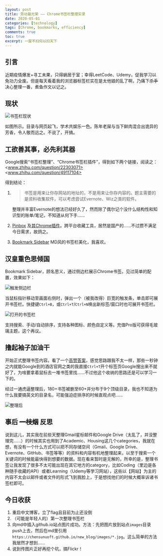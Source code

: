 ```yaml
---
layout: post
title: 劳动最光荣 —— Chrome书签栏整理实录
date: 2020-05-01
categories: [technology]
tags: [Chrome, bookmarks, efficiency]
comments: true
toc: true
excerpt: 一屋不扫何以扫天下
---
```


## 引言

近期疫情爆发+寻工未果，只得蜗居于室；幸得LeetCode、Udemy，促我学习以免功力全废。但是每天看着我的浏览器标签栏实在是太他娘的乱了啊，乃痛下~~杀手~~决心整理一番，煮鱼作文以记之。

## 现状

![书签栏现状](https://chensunuoft.github.io/new_blog/images/2020-05/bookmarks_previous.JPG)

如图所示。目录与网页起飞，学术共娱乐一色。陈年老屎与当下鲜肉混合出诡异的芳香，令人敬而远之。不说了，开搞。

## 工欲善其事，必先利其器

Google搜索“书签栏整理”、“Chrome书签栏插件”，得到如下两个链接，阅读之：  
<www.zhihu.com/question/22303071>  
<www.zhihu.com/question/49117104>

得到结论：

1. > 书签是用来让你存网站的地址的，不是用来让你存内容的。题主需要的是资料收集软件，可以考虑尝试Evernote、Wiz之类的软件。

   整理并丰富Evernote的想法已经好久了，然而除了偶尔记个没什么结构性和知识型的账单/笔记，不知道从何下手……

2. [Pinbox](withpinbox.com) 及[其Chrome插件](chrome.google.com/webstore/detail/pinbox-跨平台收藏/kmijeangnajdcaomdfjohhbmnbhnhjjd)。跨平台收藏工具，居然是国产的……不过攒不满足今日需求，故鸽之。

3. [Bookmark Sidebar](chrome.google.com/webstore/detail/bookmark-sidebar/jdbnofccmhefkmjbkkdkfiicjkgofkdh/related) MD风的书签栏美化，我喜欢。

## 汉皇重色思倾国

Bookmark Sidebar，顾名思义，通过侧边栏展示Chrome书签。见过简单的配置，效果如下：

![触发侧边栏](https://chensunuoft.github.io/new_blog/images/2020-05/bookmarks_sidebar_trigger.jpg)

当鼠标指针移动至画面右侧时，弹出一个（被我改得）巨宽的触发条，单击即可展开书签栏。快捷键`Ctrl+B`，或`Ctrl+T`/`Ctrl+N`唤出新标签/窗口时也可展开书签栏。

![打开的书签栏](https://chensunuoft.github.io/new_blog/images/2020-05/bookmarks_sidebar.jpg)

支持搜索、手动/自动排序，支持各种图标、颜色自定义等。充值Pro版可获得毛玻璃主题，这个再议。

## 撸起袖子加油干

开始正式整理书签内容。看了一个[高赞答案](https://www.zhihu.com/question/19921595/answer/18560276)，感觉思路跟我不太一样，那些一秒钟之内就能Google到的酒店官网之类的我直接`Ctrl+T`开个标签页Google搜出来不就好了，为啥要拿着鼠标去一堆书签里找……不过他这个收纳的思路还是可以学习一下的。

经过一通虎逼整理后，180+书签被删至60+并分布于9个顶级目录，我也不知道为什么我要搞英文的目录名，可能强迫症排序的时候直观点吧……

![整理后](https://chensunuoft.github.io/new_blog/images/2020-05/bookmarks_organized.jpg)

## 事后 ~~一枝烟~~ 反思

说到这儿，其实我在前些天整理Gmail星标邮件和Google Drive（太乱了，并没整理完……）的时候其实也用到了Academic、Housing这几个categories，我就在想，有没有一个什么方式可以把不同存储空间（Gmail、Google Drive、Evernote、GitHub、书签等等）的资料和内容有机地整理起来，以至于搜索一个关键词的时候能最快得到想要的数据。现在看来暂时是无解的，所幸的是，整理书签让我发现了很多不太可能出现在其它地方的category，比如Coding（里边是各种随手收藏的API）或者Learning（Udemy等学习网站），这些以【网站】为主的内容不太会以邮件或者文件的形式飞到我脸上，于是想找他们的时候大概率诉诸书签栏即可。

## 今日收获

1. 重启中文博客，立了flag且目前为止还没倒
2. （可能是年轻人的）第一次整理书签栏
3. 向md中插入github.io站点图片成功。方法：先把图片放到站点`images`目录push上去，然后在md里引用`https://chensunuoft.github.io/new_blog/images/*.jpg`。这么简单的方法我居然才想到……
4. 说到传图片正好再挖个坑，搞Flickr！

